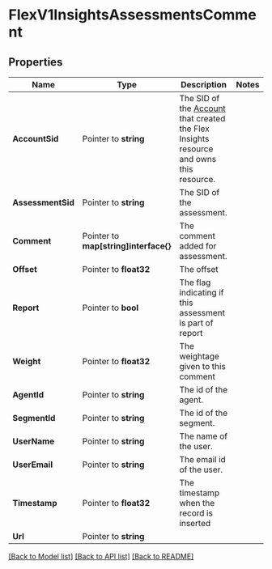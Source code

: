 # FlexV1InsightsAssessmentsComment

## Properties

Name | Type | Description | Notes
------------ | ------------- | ------------- | -------------
**AccountSid** | Pointer to **string** | The SID of the [Account](https://www.twilio.com/docs/iam/api/account) that created the Flex Insights resource and owns this resource. |
**AssessmentSid** | Pointer to **string** | The SID of the assessment. |
**Comment** | Pointer to **map[string]interface{}** | The comment added for assessment. |
**Offset** | Pointer to **float32** | The offset |
**Report** | Pointer to **bool** | The flag indicating if this assessment is part of report  |
**Weight** | Pointer to **float32** | The weightage given to this comment |
**AgentId** | Pointer to **string** | The id of the agent. |
**SegmentId** | Pointer to **string** | The id of the segment. |
**UserName** | Pointer to **string** | The name of the user. |
**UserEmail** | Pointer to **string** | The email id of the user. |
**Timestamp** | Pointer to **float32** | The timestamp when the record is inserted |
**Url** | Pointer to **string** |  |

[[Back to Model list]](../README.md#documentation-for-models) [[Back to API list]](../README.md#documentation-for-api-endpoints) [[Back to README]](../README.md)


